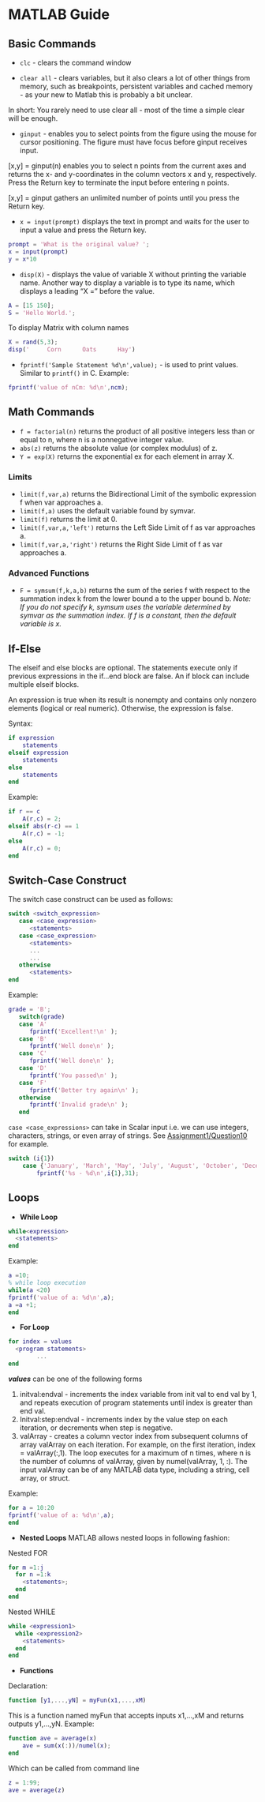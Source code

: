 # MATLAB Guide

## Basic Commands
* `clc` - clears the command window

* `clear all` - clears variables, but it also clears a lot of other things from memory, such as breakpoints, persistent variables and cached memory - as your new to Matlab this is probably a bit unclear.

In short: You rarely need to use clear all - most of the time a simple clear will be enough.

* `ginput` - enables you to select points from the figure using the mouse for cursor positioning. The figure must have focus before ginput receives input.

[x,y] = ginput(n) enables you to select n points from the current axes and returns the x- and y-coordinates in the column vectors x and y, respectively. Press the Return key to terminate the input before entering n points.

[x,y] = ginput gathers an unlimited number of points until you press the Return key.

* `x = input(prompt)` displays the text in prompt and waits for the user to input a value and press the Return key.

```MATLAB
prompt = 'What is the original value? ';
x = input(prompt)
y = x*10
```
* `disp(X)` - displays the value of variable X without printing the variable name. Another way to display a variable is to type its name, which displays a leading “X =” before the value.

```MATLAB
A = [15 150];
S = 'Hello World.';
```
To display Matrix with column names

```MATLAB
X = rand(5,3);
disp('     Corn      Oats      Hay')
```
* `fprintf('Sample Statement %d\n',value);` -  is used to print values. Similar to `printf()` in C.
Example:
```MATLAB
fprintf('value of nCm: %d\n',ncm);
```

## Math Commands
* `f = factorial(n)` returns the product of all positive integers less than or equal to n, where n is a nonnegative integer value.
* `abs(z)` returns the absolute value (or complex modulus) of z.
* `Y = exp(X)` returns the exponential ex for each element in array X.

### Limits
* `limit(f,var,a)` returns the Bidirectional Limit of the symbolic expression f when var approaches a.
* `limit(f,a)` uses the default variable found by symvar.
* `limit(f)` returns the limit at 0.
* `limit(f,var,a,'left')` returns the Left Side Limit of f as var approaches a.
* `limit(f,var,a,'right')` returns the Right Side Limit of f as var approaches a.

### Advanced Functions
* `F = symsum(f,k,a,b)` returns the sum of the series f with respect to the summation index k from the lower bound a to the upper bound b. _Note: If you do not specify k, symsum uses the variable determined by symvar as the summation index. If f is a constant, then the default variable is x._


## If-Else
The elseif and else blocks are optional. The statements execute only if previous expressions in the if...end block are false. An if block can include multiple elseif blocks. <br>

An expression is true when its result is nonempty and contains only nonzero elements (logical or real numeric). Otherwise, the expression is false.

Syntax:
```MATLAB
if expression
    statements
elseif expression
    statements
else
    statements
end
```
Example:
```MATLAB
if r == c
    A(r,c) = 2;
elseif abs(r-c) == 1
    A(r,c) = -1;
else
    A(r,c) = 0;
end
```
## Switch-Case Construct
The switch case construct can be used as follows:
```MATLAB
switch <switch_expression>
   case <case_expression>
      <statements>
   case <case_expression>
      <statements>
      ...
      ...
   otherwise
      <statements>
end
```
Example:
```MATLAB
grade = 'B';
   switch(grade)
   case 'A' 
      fprintf('Excellent!\n' );
   case 'B' 
      fprintf('Well done\n' );
   case 'C' 
      fprintf('Well done\n' );
   case 'D'
      fprintf('You passed\n' );
   case 'F' 
      fprintf('Better try again\n' );
   otherwise
      fprintf('Invalid grade\n' );
   end
```
`case <case_expressions>` can take in Scalar input i.e. we can use integers, characters, strings, or even array of strings. See [Assignment1/Question10](https://github.com/viveknigam3003/mr-matlab/blob/master/Assignment-1/Question10.m) for example.
```MATLAB
switch (i{1})
    case {'January', 'March', 'May', 'July', 'August', 'October', 'December'}
        fprintf('%s - %d\n',i{1},31);
```

## Loops

* __While Loop__
```MATLAB
while<expression>
  <statements>
end
```
Example:

```MATLAB
a =10;
% while loop execution
while(a <20)
fprintf('value of a: %d\n',a);
a =a +1;
end
```
* __For Loop__
```MATLAB
for index = values
  <program statements>
        ...
end
```
___values___ can be one of the following forms

1. initval:endval - increments the index variable from init val to end val by 1, and repeats execution of program statements until index is greater than end val.
2. Initval:step:endval - increments index by the value step on each iteration, or decrements when step is negative.
3. valArray - creates a column vector index from subsequent columns of array valArray on each iteration. For example, on the first iteration, index = valArray(:,1). The loop executes for a maximum of n times, where n is the number of columns of valArray, given by numel(valArray, 1, :). The input valArray can be of any MATLAB data type, including a string, cell array, or struct.

Example:
```MATLAB
for a = 10:20
fprintf('value of a: %d\n',a);
end
```
* __Nested Loops__
MATLAB allows nested loops in following fashion:

Nested FOR
```MATLAB
for m =1:j
  for n =1:k
    <statements>;
  end
end
```

Nested WHILE
```MATLAB
while <expression1>
  while <expression2>
    <statements>
  end
end
```
* __Functions__

Declaration:

```MATLAB
function [y1,...,yN] = myFun(x1,...,xM)
```
This is a function named myFun that accepts inputs x1,...,xM and returns outputs y1,...,yN. 
Example:

```MATLAB
function ave = average(x)
    ave = sum(x(:))/numel(x); 
end
```
Which can be called from command line 
```MATLAB
z = 1:99;
ave = average(z)
```
